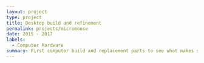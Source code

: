 ```yaml
---
layout: project
type: project
title: Desktop build and refinement
permalink: projects/micromouse
date: 2015 - 2017
labels:
  - Computer Hardware
summary: First computer build and replacement parts to see what makes software run faster or slower with applications that need more or less processing power.
---
```

